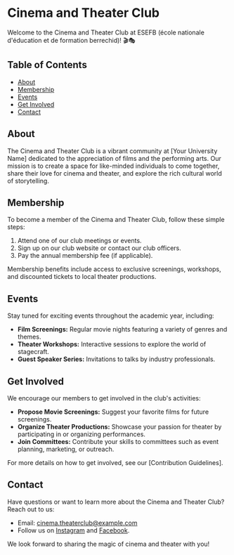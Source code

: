 # Cinema and Theater Club

Welcome to the Cinema and Theater Club at ESEFB (école nationale d'éducation et de formation berrechid)! 🎬🎭

## Table of Contents

- [About](#about)
- [Membership](#membership)
- [Events](#events)
- [Get Involved](#get-involved)
- [Contact](#contact)

## About

The Cinema and Theater Club is a vibrant community at [Your University Name] dedicated to the appreciation of films and the performing arts. Our mission is to create a space for like-minded individuals to come together, share their love for cinema and theater, and explore the rich cultural world of storytelling.

## Membership

To become a member of the Cinema and Theater Club, follow these simple steps:

1. Attend one of our club meetings or events.
2. Sign up on our club website or contact our club officers.
3. Pay the annual membership fee (if applicable).

Membership benefits include access to exclusive screenings, workshops, and discounted tickets to local theater productions.

## Events

Stay tuned for exciting events throughout the academic year, including:

- **Film Screenings:** Regular movie nights featuring a variety of genres and themes.
- **Theater Workshops:** Interactive sessions to explore the world of stagecraft.
- **Guest Speaker Series:** Invitations to talks by industry professionals.

## Get Involved

We encourage our members to get involved in the club's activities:

- **Propose Movie Screenings:** Suggest your favorite films for future screenings.
- **Organize Theater Productions:** Showcase your passion for theater by participating in or organizing performances.
- **Join Committees:** Contribute your skills to committees such as event planning, marketing, or outreach.

For more details on how to get involved, see our [Contribution Guidelines].

## Contact

Have questions or want to learn more about the Cinema and Theater Club? Reach out to us:

- Email: cinema.theaterclub@example.com
- Follow us on [Instagram](https://www.instagram.com/ctexesef?utm_source=qr&igsh=MzNlNGNkZWQ4Mg%3D%3D) and [Facebook]([link-to-facebook](https://www.facebook.com/profile.php?id=61556547465535&mibextid=kFxxJD)).

We look forward to sharing the magic of cinema and theater with you!

